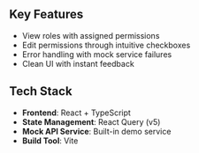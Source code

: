 ## Key Features
- View roles with assigned permissions 
- Edit permissions through intuitive checkboxes
- Error handling with mock service failures
- Clean UI with instant feedback

## Tech Stack
- **Frontend**: React + TypeScript  
- **State Management**: React Query (v5)  
- **Mock API Service**: Built-in demo service  
- **Build Tool**: Vite
